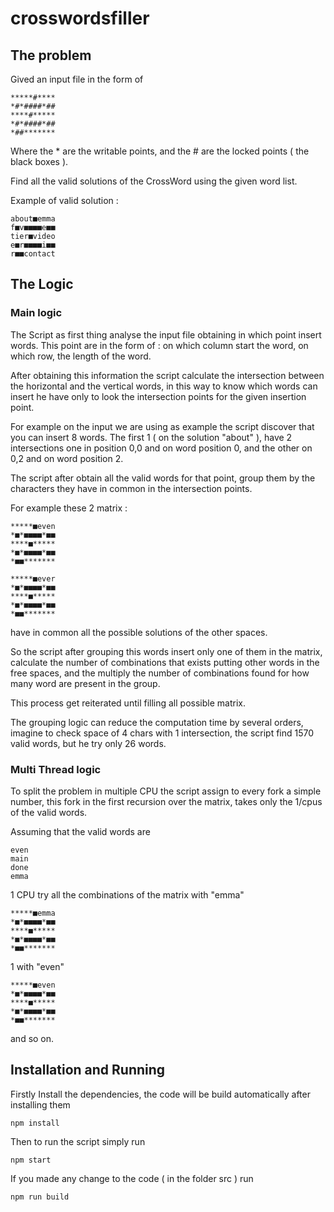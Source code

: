 # crosswordsfiller

## The problem

Gived an input file in the form of
```
*****#****
*#*####*##
****#*****
*#*####*##
*##*******

```

Where the * are the writable points, and the # are the locked points ( the black boxes ).

Find all the valid solutions of the CrossWord using the given word list.

Example of valid solution :
```
about■emma
f■v■■■■e■■
tier■video
e■r■■■■i■■
r■■contact
```

## The Logic

### Main logic

The Script as first thing analyse the input file obtaining in which point insert words.
This point are in the form of : on which column start the word, on which row, the length of the word.

After obtaining this information the script calculate the intersection between the horizontal and the vertical words, in this way to know which words can insert he have only to look the intersection points for the given insertion point.

For example on the input we are using as example the script discover that you can insert 8 words.
The first 1 ( on the solution "about" ), have 2 intersections one in position 0,0 and on word position 0, and the other on 0,2 and on word position 2.

The script after obtain all the valid words for that point, group them by the characters they have in common in the intersection points.

For example these 2 matrix :

```
*****■even
*■*■■■■*■■
****■*****
*■*■■■■*■■
*■■*******
```

```
*****■ever
*■*■■■■*■■
****■*****
*■*■■■■*■■
*■■*******
```

have in common all the possible solutions of the other spaces.

So the script after grouping this words insert only one of them in the matrix, calculate the number of combinations that exists putting other words in the free spaces, and the multiply the number of combinations found for how many word are present in the group.

This process get reiterated until filling all possible matrix.

The grouping logic can reduce the computation time by several orders, imagine to check space of 4 chars with 1 intersection, the script find 1570 valid words, but he try only 26 words.

### Multi Thread logic

To split the problem in multiple CPU the script assign to every fork a simple number, this fork in the first recursion over the matrix, takes only the 1/cpus of the valid words.

Assuming that the valid words are

```
even
main
done
emma
```

1 CPU try all the combinations of the matrix with "emma"

```
*****■emma
*■*■■■■*■■
****■*****
*■*■■■■*■■
*■■*******
```

1 with "even"

```
*****■even
*■*■■■■*■■
****■*****
*■*■■■■*■■
*■■*******
```

and so on.


## Installation and Running

Firstly Install the dependencies, the code will be build automatically after installing them
```
npm install
```

Then to run the script simply run
```
npm start
```


If you made any change to the code ( in the folder src ) run
```
npm run build
```
